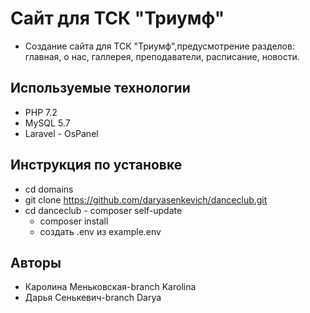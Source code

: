 # Сайт для ТСК "Триумф" #
 - Создание сайта для ТСК "Триумф",предусмотрение разделов: главная, о нас,
 галлерея, преподаватели, расписание, новости.
## Используемые технологии ##
 - PHP 7.2
  - MySQL 5.7
   - Laravel
    - OsPanel
	
## Инструкция по установке ##
 - cd domains
  - git clone https://github.com/daryasenkevich/danceclub.git
   - cd danceclub
    - composer self-update
	 - composer install
	  - создать .env из example.env


## Авторы ##
 - Каролина Меньковская-branch Karolina
  - Дарья Сенькевич-branch Darya